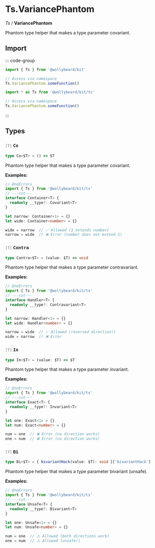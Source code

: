 # Ts.VariancePhantom

_Ts_ / **VariancePhantom**

Phantom type helper that makes a type parameter covariant.

## Import

::: code-group

```typescript [Namespace]
import { Ts } from '@wollybeard/kit'

// Access via namespace
Ts.VariancePhantom.someFunction()
```

```typescript [Barrel]
import * as Ts from '@wollybeard/kit/ts'

// Access via namespace
Ts.VariancePhantom.someFunction()
```

:::

## Types

### <span style="opacity: 0.6; font-weight: normal; font-size: 0.85em;">`[T]`</span> `Co`

```typescript
type Co<$T> = () => $T
```

<SourceLink href="https://github.com/jasonkuhrt/kit/blob/main/./src/utils/ts/variance-phantom.ts#L28" />

Phantom type helper that makes a type parameter covariant.

**Examples:**

```typescript twoslash
// @noErrors
import { Ts } from '@wollybeard/kit/ts'
// ---cut---
interface Container<T> {
  readonly __type?: Covariant<T>
}

let narrow: Container<1> = {}
let wide: Container<number> = {}

wide = narrow  // ✅ Allowed (1 extends number)
narrow = wide  // ❌ Error (number does not extend 1)
```

### <span style="opacity: 0.6; font-weight: normal; font-size: 0.85em;">`[T]`</span> `Contra`

```typescript
type Contra<$T> = (value: $T) => void
```

<SourceLink href="https://github.com/jasonkuhrt/kit/blob/main/./src/utils/ts/variance-phantom.ts#L55" />

Phantom type helper that makes a type parameter contravariant.

**Examples:**

```typescript twoslash
// @noErrors
import { Ts } from '@wollybeard/kit/ts'
// ---cut---
interface Handler<T> {
  readonly __type?: Contravariant<T>
}

let narrow: Handler<1> = {}
let wide: Handler<number> = {}

narrow = wide  // ✅ Allowed (reversed direction!)
wide = narrow  // ❌ Error
```

### <span style="opacity: 0.6; font-weight: normal; font-size: 0.85em;">`[T]`</span> `In`

```typescript
type In<$T> = (value: $T) => $T
```

<SourceLink href="https://github.com/jasonkuhrt/kit/blob/main/./src/utils/ts/variance-phantom.ts#L77" />

Phantom type helper that makes a type parameter invariant.

**Examples:**

```typescript twoslash
// @noErrors
import { Ts } from '@wollybeard/kit/ts'
// ---cut---
interface Exact<T> {
  readonly __type?: Invariant<T>
}

let one: Exact<1> = {}
let num: Exact<number> = {}

num = one  // ❌ Error (no direction works)
one = num  // ❌ Error (no direction works)
```

### <span style="opacity: 0.6; font-weight: normal; font-size: 0.85em;">`[T]`</span> `Bi`

```typescript
type Bi<$T> = { bivariantHack(value: $T): void }['bivariantHack']
```

<SourceLink href="https://github.com/jasonkuhrt/kit/blob/main/./src/utils/ts/variance-phantom.ts#L99" />

Phantom type helper that makes a type parameter bivariant (unsafe).

**Examples:**

```typescript twoslash
// @noErrors
import { Ts } from '@wollybeard/kit/ts'
// ---cut---
interface Unsafe<T> {
  readonly __type?: Bivariant<T>
}

let one: Unsafe<1> = {}
let num: Unsafe<number> = {}

num = one  // ⚠️ Allowed (both directions work)
one = num  // ⚠️ Allowed (unsafe!)
```

